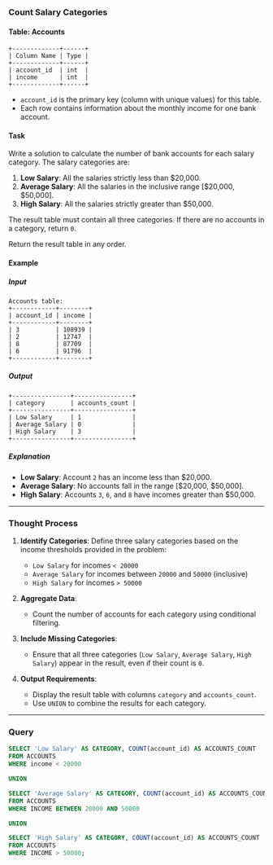 ### Count Salary Categories

#### Table: Accounts

```plaintext
+-------------+------+
| Column Name | Type |
+-------------+------+
| account_id  | int  |
| income      | int  |
+-------------+------+
```
- `account_id` is the primary key (column with unique values) for this table.
- Each row contains information about the monthly income for one bank account.

#### Task

Write a solution to calculate the number of bank accounts for each salary category. The salary categories are:

1. **Low Salary**: All the salaries strictly less than $20,000.
2. **Average Salary**: All the salaries in the inclusive range [$20,000, $50,000].
3. **High Salary**: All the salaries strictly greater than $50,000.

The result table must contain all three categories. If there are no accounts in a category, return `0`.

Return the result table in any order.

#### Example

##### Input

```plaintext
Accounts table:
+------------+--------+
| account_id | income |
+------------+--------+
| 3          | 108939 |
| 2          | 12747  |
| 8          | 87709  |
| 6          | 91796  |
+------------+--------+
```

##### Output

```plaintext
+----------------+----------------+
| category       | accounts_count |
+----------------+----------------+
| Low Salary     | 1              |
| Average Salary | 0              |
| High Salary    | 3              |
+----------------+----------------+
```

##### Explanation

- **Low Salary**: Account `2` has an income less than $20,000.
- **Average Salary**: No accounts fall in the range [$20,000, $50,000].
- **High Salary**: Accounts `3`, `6`, and `8` have incomes greater than $50,000.

---

### Thought Process

1. **Identify Categories**: Define three salary categories based on the income thresholds provided in the problem:
   - `Low Salary` for incomes `< 20000`
   - `Average Salary` for incomes between `20000` and `50000` (inclusive)
   - `High Salary` for incomes `> 50000`

2. **Aggregate Data**:
   - Count the number of accounts for each category using conditional filtering.

3. **Include Missing Categories**:
   - Ensure that all three categories (`Low Salary`, `Average Salary`, `High Salary`) appear in the result, even if their count is `0`.

4. **Output Requirements**:
   - Display the result table with columns `category` and `accounts_count`.
   - Use `UNION` to combine the results for each category.

---

### Query

```sql
SELECT 'Low Salary' AS CATEGORY, COUNT(account_id) AS ACCOUNTS_COUNT
FROM ACCOUNTS 
WHERE income < 20000

UNION

SELECT 'Average Salary' AS CATEGORY, COUNT(account_id) AS ACCOUNTS_COUNT
FROM ACCOUNTS
WHERE INCOME BETWEEN 20000 AND 50000

UNION

SELECT 'High Salary' AS CATEGORY, COUNT(account_id) AS ACCOUNTS_COUNT
FROM ACCOUNTS
WHERE INCOME > 50000;
